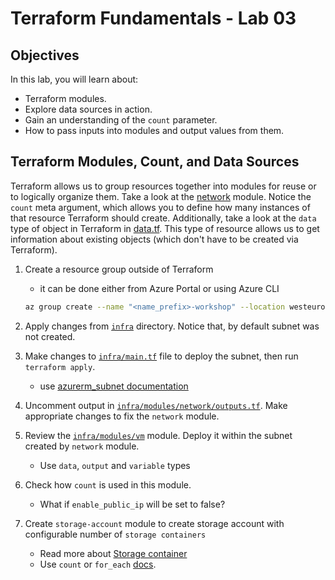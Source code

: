 # Terraform Fundamentals - Lab 03

## Objectives

In this lab, you will learn about: 
- Terraform modules.
- Explore data sources in action.
- Gain an understanding of the `count` parameter.
- How to pass inputs into modules and output values from them.

## Terraform Modules, Count, and Data Sources

Terraform allows us to group resources together into modules for reuse or to logically organize them. Take a look at the [network](./infra/modules/network/) module. Notice the `count` meta argument, which allows you to define how many instances of that resource Terraform should create. Additionally, take a look at the `data` type of object in Terraform in [data.tf](./infra/modules/network/data.tf). This type of resource allows us to get information about existing objects (which don't have to be created via Terraform).
1. Create a resource group outside of Terraform
   - it can be done either from Azure Portal or using Azure CLI

   ```bash
   az group create --name "<name_prefix>-workshop" --location westeurope 
   ```

2. Apply changes from [`infra`](./infra/) directory. Notice that, by default subnet was not created.

3. Make changes to [`infra/main.tf`](./infra/main.tf) file to deploy the subnet, then run `terraform apply`.
   - use [azurerm_subnet documentation](https://registry.terraform.io/providers/hashicorp/azurerm/latest/docs/resources/subnet)

4. Uncomment output in [`infra/modules/network/outputs.tf`](./infra/modules/network/outputs.tf). Make appropriate changes to fix the `network` module.

5. Review the [`infra/modules/vm`](infra/modules/vm) module. Deploy it within the subnet created by `network` module.
   - Use `data`, `output` and `variable` types

6. Check how `count` is used in this module.
   - What if `enable_public_ip` will be set to false?
  
7. Create `storage-account` module to create storage account with configurable number of `storage containers` 
   - Read more about [Storage container](https://registry.terraform.io/providers/hashicorp/azurerm/1.43.0/docs/resources/storage_container)
   - Use `count` or `for_each` [docs](https://developer.hashicorp.com/terraform/language/meta-arguments/for_each).
